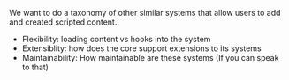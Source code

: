 We want to do a taxonomy of other similar systems that allow users to add and created scripted content. 

- Flexibility: loading content vs hooks into the system
- Extensiblity: how does the core support extensions to its systems
- Maintainability: How maintainable are these systems (If you can speak to that)